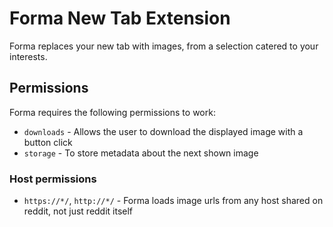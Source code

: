 # Forma New Tab Extension

Forma replaces your new tab with images, from a selection catered to your interests.

## Permissions

Forma requires the following permissions to work:

- `downloads` - Allows the user to download the displayed image with a button click
- `storage` - To store metadata about the next shown image

### Host permissions

- `https://*/`, `http://*/` - Forma loads image urls from any host shared on reddit, not just reddit itself
